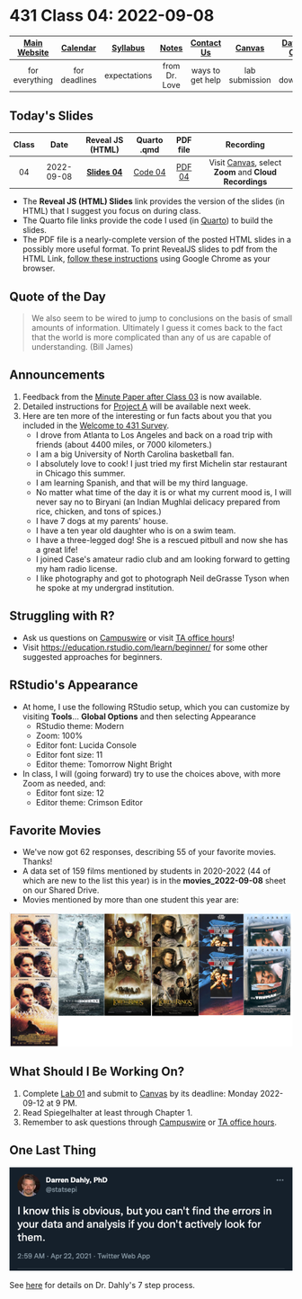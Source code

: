 # 431 Class 04: 2022-09-08

[Main Website](https://thomaselove.github.io/431-2022/) | [Calendar](https://thomaselove.github.io/431-2022/calendar.html) | [Syllabus](https://thomaselove.github.io/431-syllabus-2022/) | [Notes](https://thomaselove.github.io/431-notes/) | [Contact Us](https://thomaselove.github.io/431-2022/contact.html) | [Canvas](https://canvas.case.edu) | [Data and Code](https://github.com/THOMASELOVE/431-data)
:-----------: | :--------------: | :----------: | :---------: | :-------------: | :-----------: | :------------:
for everything | for deadlines | expectations | from Dr. Love | ways to get help | lab submission | for downloads

## Today's Slides

Class | Date | Reveal JS (HTML) | Quarto .qmd | PDF file | Recording
:---: | :--------: | :------: | :------: | :--------: | :-------------:
04 | 2022-09-08 | **[Slides 04](https://thomaselove.github.io/431-slides-2022/class04.html)** | [Code 04](https://thomaselove.github.io/431-slides-2022/class04.qmd) | [PDF 04](431%20Class%2004.pdf) | Visit [Canvas](https://canvas.case.edu/), select **Zoom** and **Cloud Recordings**

- The **Reveal JS (HTML) Slides** link provides the version of the slides (in HTML) that I suggest you focus on during class.
- The Quarto file links provide the code I used (in [Quarto](https://quarto.org/)) to build the slides.
- The PDF file is a nearly-complete version of the posted HTML slides in a possibly more useful format. To print RevealJS slides to pdf from the HTML Link, [follow these instructions](https://quarto.org/docs/presentations/revealjs/presenting.html#print-to-pdf) using Google Chrome as your browser.

## Quote of the Day

> We also seem to be wired to jump to conclusions on the basis of small amounts of information. Ultimately I guess it comes back to the fact that the world is more complicated than any of us are capable of understanding. (Bill James)

## Announcements

1. Feedback from the [Minute Paper after Class 03](https://bit.ly/431-2022-min03-feedback) is now available.
2. Detailed instructions for [Project A](https://thomaselove.github.io/431-2022/assignments.html#project-a) will be available next week.
3. Here are ten more of the interesting or fun facts about you that you included in the [Welcome to 431 Survey](https://bit.ly/431-2022-welcome-survey).
    - I drove from Atlanta to Los Angeles and back on a road trip with friends (about 4400 miles, or 7000 kilometers.) 
    - I am a big University of North Carolina basketball fan.
    - I absolutely love to cook! I just tried my first Michelin star restaurant in Chicago this summer.
    - I am learning Spanish, and that will be my third language.
    - No matter what time of the day it is or what my current mood is, I will never say no to Biryani (an Indian Mughlai delicacy prepared from rice, chicken, and tons of spices.)
    - I have 7 dogs at my parents' house.
    - I have a ten year old daughter who is on a swim team.
    - I have a three-legged dog! She is a rescued pitbull and now she has a great life!
    - I joined Case's amateur radio club and am looking forward to getting my ham radio license.
    - I like photography and got to photograph Neil deGrasse Tyson when he spoke at my undergrad institution.

## Struggling with R?

- Ask us questions on [Campuswire](https://campuswire.com/) or visit [TA office hours](https://thomaselove.github.io/431-2022/contact.html)!
- Visit https://education.rstudio.com/learn/beginner/ for some other suggested approaches for beginners.

## RStudio's Appearance

- At home, I use the following RStudio setup, which you can customize by visiting **Tools**... **Global Options** and then selecting Appearance
    - RStudio theme: Modern
    - Zoom: 100%
    - Editor font: Lucida Console
    - Editor font size: 11
    - Editor theme: Tomorrow Night Bright
- In class, I will (going forward) try to use the choices above, with more Zoom as needed, and:
    - Editor font size: 12
    - Editor theme: Crimson Editor

## Favorite Movies

- We've now got 62 responses, describing 55 of your favorite movies. Thanks! 
- A data set of 159 films mentioned by students in 2020-2022 (44 of which are new to the list this year) is in the **movies_2022-09-08** sheet on our Shared Drive.
- Movies mentioned by more than one student this year are:

![](movies_multiple.png)

## What Should I Be Working On?

1. Complete [Lab 01](https://github.com/THOMASELOVE/431-labs-2022) and submit to [Canvas](https://canvas.case.edu/) by its deadline: Monday 2022-09-12 at 9 PM.
2. Read Spiegelhalter at least through Chapter 1.
3. Remember to ask questions through [Campuswire](https://campuswire.com/) or [TA office hours](https://thomaselove.github.io/431-2022/contact.html).

## One Last Thing

![](dahly-2021-04-22.png)

See [here](https://twitter.com/statsepi/status/1385126000149807105) for details on Dr. Dahly's 7 step process.

